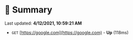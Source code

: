 # 📖 Summary
Last updated: **4/12/2021, 10:59:21 AM**

- `GET` [https://google.com](https://google.com) - **Up** (118ms)
